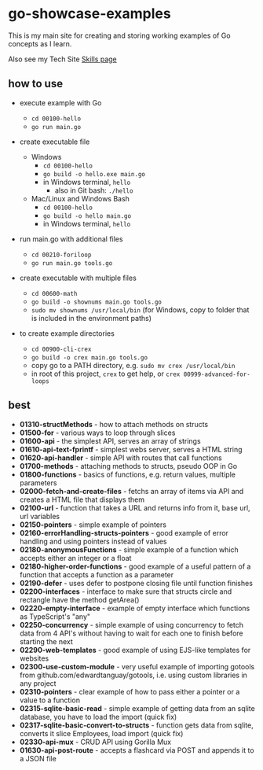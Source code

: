 # go-showcase-examples

This is my main site for creating and storing working examples of Go concepts as I learn.

Also see my Tech Site [Skills page](https://tanguay-eu.vercel.app/skills)

## how to use

- execute example with Go
  - `cd 00100-hello`
  - `go run main.go`

- create executable file
  - Windows
    - `cd 00100-hello`
    - `go build -o hello.exe main.go`
    - in Windows terminal, `hello`
      - also in Git bash: `./hello`
  - Mac/Linux and Windows Bash
    - `cd 00100-hello`
    - `go build -o hello main.go`
    - in Windows terminal, `hello`

- run main.go with additional files
  - `cd 00210-foriloop`
  - `go run main.go tools.go`

- create executable with multiple files
  - `cd 00600-math`
  - `go build -o shownums main.go tools.go`
  - `sudo mv shownums /usr/local/bin` (for Windows, copy to folder that is included in the environment paths)

- to create example directories
  - `cd 00900-cli-crex`
  - `go build -o crex main.go tools.go`
  - copy go to a PATH directory, e.g. `sudo mv crex /usr/local/bin`
  - in root of this project, `crex` to get help, or `crex 00999-advanced-for-loops`

## best

- **01310-structMethods** - how to attach methods on structs
- **01500-for** - various ways to loop through slices
- **01600-api** - the simplest API, serves an array of strings
- **01610-api-text-fprintf** - simplest webs server, serves a HTML string
- **01620-api-handler** - simple API with routes that call functions
- **01700-methods** - attaching methods to structs, pseudo OOP in Go
- **01800-functions** - basics of functions, e.g. return values, multiple parameters
- **02000-fetch-and-create-files** - fetchs an array of items via API and creates a HTML file that displays them
- **02100-url** - function that takes a URL and returns info from it, base url, url variables
- **02150-pointers** - simple example of pointers 
- **02160-errorHandling-structs-pointers** - good example of error handling and using pointers instead of values
- **02180-anonymousFunctions** - simple example of a function which accepts either an integer or a float
- **02180-higher-order-functions** - good example of a useful pattern of a function that accepts a function as a parameter
- **02190-defer** - uses defer to postpone closing file until function finishes
- **02200-interfaces** - interface to make sure that structs circle and rectangle have the method getArea()
- **02220-empty-interface** - example of empty interface which functions as TypeScript's "any"
- **02250-concurrency** - simple example of using concurrency to fetch data from 4 API's without having to wait for each one to finish before starting the next
- **02290-web-templates** - good example of using EJS-like templates for websites
- **02300-use-custom-module** - very useful example of importing gotools from github.com/edwardtanguay/gotools, i.e. using custom libraries in any project
- **02310-pointers** - clear example of how to pass either a pointer or a value to a function
- **02315-sqlite-basic-read** - simple example of getting data from an sqlite database, you have to load the import (quick fix)
- **02317-sqlite-basic-convert-to-structs** - function gets data from sqlite, converts it slice Employees, load import (quick fix)
- **02330-api-mux** - CRUD API using Gorilla Mux
- **01630-api-post-route** - accepts a flashcard via POST and appends it to a JSON file
